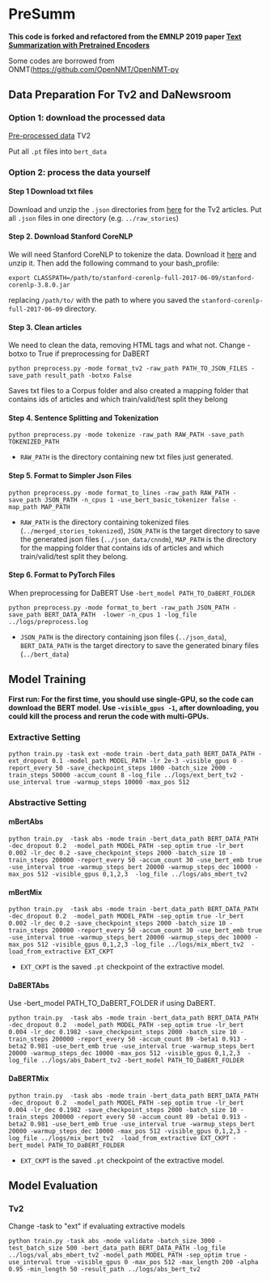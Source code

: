 # PreSumm

**This code is forked and refactored from the EMNLP 2019 paper [Text Summarization with Pretrained Encoders](https://arxiv.org/abs/1908.08345)**


Some codes are borrowed from ONMT(https://github.com/OpenNMT/OpenNMT-py

## Data Preparation For Tv2 and DaNewsroom
### Option 1: download the processed data

[Pre-processed data](https://drive.google.com/drive/folders/1VACiGxIYi5cfNqhC4c-zGR0s3_7fHe-8?usp=sharing) TV2

Put all `.pt` files into `bert_data`

### Option 2: process the data yourself

#### Step 1 Download txt files
Download and unzip the `.json` directories from [here](http://cs.nyu.edu/~kcho/DMQA/) for the Tv2 articles. Put all  `.json` files in one directory (e.g. `../raw_stories`)

####  Step 2. Download Stanford CoreNLP
We will need Stanford CoreNLP to tokenize the data. Download it [here](https://stanfordnlp.github.io/CoreNLP/) and unzip it. Then add the following command to your bash_profile:
```
export CLASSPATH=/path/to/stanford-corenlp-full-2017-06-09/stanford-corenlp-3.8.0.jar
```
replacing `/path/to/` with the path to where you saved the `stanford-corenlp-full-2017-06-09` directory. 

####  Step 3. Clean articles
We need to clean the data, removing HTML tags and what not. Change -botxo to True if preprocessing for DaBERT
```
python preprocess.py -mode format_tv2 -raw_path PATH_TO_JSON_FILES -save_path result_path -botxo False
```
Saves txt files to a Corpus folder and also created a mapping folder that contains ids of articles and which train/valid/test split they belong
####  Step 4. Sentence Splitting and Tokenization

```
python preprocess.py -mode tokenize -raw_path RAW_PATH -save_path TOKENIZED_PATH
```

* `RAW_PATH` is the directory containing new txt files just generated.


####  Step 5. Format to Simpler Json Files
 
```
python preprocess.py -mode format_to_lines -raw_path RAW_PATH -save_path JSON_PATH -n_cpus 1 -use_bert_basic_tokenizer false -map_path MAP_PATH
```

* `RAW_PATH` is the directory containing tokenized files (`../merged_stories_tokenized`), `JSON_PATH` is the target directory to save the generated json files (`../json_data/cnndm`), `MAP_PATH` is the directory for the mapping folder that contains ids of articles and which train/valid/test split they belong.

####  Step 6. Format to PyTorch Files
When preprocessing for DaBERT Use `-bert_model PATH_TO_DaBERT_FOLDER`
```
python preprocess.py -mode format_to_bert -raw_path JSON_PATH -save_path BERT_DATA_PATH  -lower -n_cpus 1 -log_file ../logs/preprocess.log
```

* `JSON_PATH` is the directory containing json files (`../json_data`), `BERT_DATA_PATH` is the target directory to save the generated binary files (`../bert_data`)

## Model Training

**First run: For the first time, you should use single-GPU, so the code can download the BERT model. Use ``-visible_gpus -1``, after downloading, you could kill the process and rerun the code with multi-GPUs.**

### Extractive Setting

```
python train.py -task ext -mode train -bert_data_path BERT_DATA_PATH -ext_dropout 0.1 -model_path MODEL_PATH -lr 2e-3 -visible_gpus 0 -report_every 50 -save_checkpoint_steps 1000 -batch_size 2000 -train_steps 50000 -accum_count 8 -log_file ../logs/ext_bert_tv2 -use_interval true -warmup_steps 10000 -max_pos 512
```

### Abstractive Setting

#### mBertAbs
```
python train.py  -task abs -mode train -bert_data_path BERT_DATA_PATH -dec_dropout 0.2  -model_path MODEL_PATH -sep_optim true -lr_bert 0.002 -lr_dec 0.2 -save_checkpoint_steps 2000 -batch_size 10 -train_steps 200000 -report_every 50 -accum_count 30 -use_bert_emb true -use_interval true -warmup_steps_bert 20000 -warmup_steps_dec 10000 -max_pos 512 -visible_gpus 0,1,2,3  -log_file ../logs/abs_mbert_tv2
```
#### mBertMix
```
python train.py  -task abs -mode train -bert_data_path BERT_DATA_PATH -dec_dropout 0.2  -model_path MODEL_PATH -sep_optim true -lr_bert 0.002 -lr_dec 0.2 -save_checkpoint_steps 2000 -batch_size 10 -train_steps 200000 -report_every 50 -accum_count 30 -use_bert_emb true -use_interval true -warmup_steps_bert 20000 -warmup_steps_dec 10000 -max_pos 512 -visible_gpus 0,1,2,3 -log_file ../logs/mix_mbert_tv2  -load_from_extractive EXT_CKPT   
```
* `EXT_CKPT` is the saved `.pt` checkpoint of the extractive model.

#### DaBERTAbs
Use -bert_model PATH_TO_DaBERT_FOLDER if using DaBERT.

```
python train.py  -task abs -mode train -bert_data_path BERT_DATA_PATH -dec_dropout 0.2  -model_path MODEL_PATH -sep_optim true -lr_bert 0.004 -lr_dec 0.1982 -save_checkpoint_steps 2000 -batch_size 10 -train_steps 200000 -report_every 50 -accum_count 89 -beta1 0.913 -beta2 0.981 -use_bert_emb true -use_interval true -warmup_steps_bert 20000 -warmup_steps_dec 10000 -max_pos 512 -visible_gpus 0,1,2,3  -log_file ../logs/abs_Dabert_tv2 -bert_model PATH_TO_DaBERT_FOLDER
```
#### DaBERTMix
```
python train.py  -task abs -mode train -bert_data_path BERT_DATA_PATH -dec_dropout 0.2  -model_path MODEL_PATH -sep_optim true -lr_bert 0.004 -lr_dec 0.1982 -save_checkpoint_steps 2000 -batch_size 10 -train_steps 200000 -report_every 50 -accum_count 89 -beta1 0.913 -beta2 0.981 -use_bert_emb true -use_interval true -warmup_steps_bert 20000 -warmup_steps_dec 10000 -max_pos 512 -visible_gpus 0,1,2,3 -log_file ../logs/mix_bert_tv2  -load_from_extractive EXT_CKPT -bert_model PATH_TO_DaBERT_FOLDER 
```
* `EXT_CKPT` is the saved `.pt` checkpoint of the extractive model.


## Model Evaluation
### Tv2
Change -task to "ext" if evaluating extractive models
```
python train.py -task abs -mode validate -batch_size 3000 -test_batch_size 500 -bert_data_path BERT_DATA_PATH -log_file ../logs/val_abs_mbert_tv2 -model_path MODEL_PATH -sep_optim true -use_interval true -visible_gpus 0 -max_pos 512 -max_length 200 -alpha 0.95 -min_length 50 -result_path ../logs/abs_bert_tv2 
```
